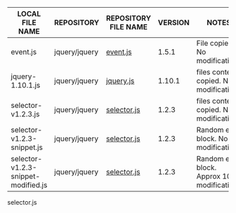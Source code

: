 |LOCAL FILE NAME|REPOSITORY|REPOSITORY  FILE NAME|VERSION|NOTES|
----------------|----------|---------------------|-------|-----|
event.js|jquery/jquery|[event.js](https://github.com/jquery/jquery/blob/1.5.1/src/event.js)|1.5.1|File copied. No modifications
jquery-1.10.1.js|jquery/jquery|[jquery.js](https://github.com/jquery/jquery/blob/1.10.1/jquery.js) |1.10.1|files contents copied. No modifications
selector-v1.2.3.js|jquery/jquery|[selector.js](https://github.com/jquery/jquery/blob/1.2.3/test/unit/selector.js) |1.2.3|files contents copied. No modifications
selector-v1.2.3-snippet.js|jquery/jquery|[selector.js](https://github.com/jquery/jquery/blob/1.2.3/test/unit/selector.js) |1.2.3|Random else block. No modifications
selector-v1.2.3-snippet-modified.js|jquery/jquery|[selector.js](https://github.com/jquery/jquery/blob/1.2.3/test/unit/selector.js) |1.2.3|Random else block. Approx 10% modifications
selector.js

